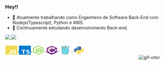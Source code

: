 ### Hey!! 


- 🔭 Atualmente trabalhando como Engenheiro de Software Back-End com Nodejs(Typescript), Python  e AWS
- 🌱 Continuamente estudando desenvolvimento Back-end.

<div>
  <a href="https://github.com/stelmastchuk">
  <img height="180em" src="https://github-readme-stats.vercel.app/api?username=stelmastchuk&show_icons=true&theme=dark&include_all_commits=true&count_private=true"/>
  <img height="180em" src="https://github-readme-stats.vercel.app/api/top-langs/?username=stelmastchuk&layout=compact&langs_count=7&theme=dark"/>
</div>


<div style="display: inline_block"><br>
  <img align="center" alt="Js" height="30" width="40" src="https://raw.githubusercontent.com/devicons/devicon/master/icons/javascript/javascript-plain.svg">
  <img align="center" alt="Ts" height="30" width="40" src="https://raw.githubusercontent.com/devicons/devicon/master/icons/typescript/typescript-plain.svg">
  <img align="center" alt="Nodejs" height="30" width="40" src="https://github.com/devicons/devicon/blob/master/icons/nodejs/nodejs-original.svg">
  <img align="center" alt="Csharp" height="30" width="40" src="https://raw.githubusercontent.com/devicons/devicon/master/icons/csharp/csharp-original.svg">
  <img align="center" alt="Golang" height="30" width="40" src="https://github.com/devicons/devicon/blob/master/icons/go/go-original.svg">
  <img align="center" alt="Python" height="30" width="40" src="https://github.com/devicons/devicon/blob/master/icons/python/python-original.svg">
  
</div>
  
  <img align="right" alt="gif-vitor" src="https://media.tenor.com/images/5877027b4b87c67a8d9cb525f394afb0/tenor.gif">

